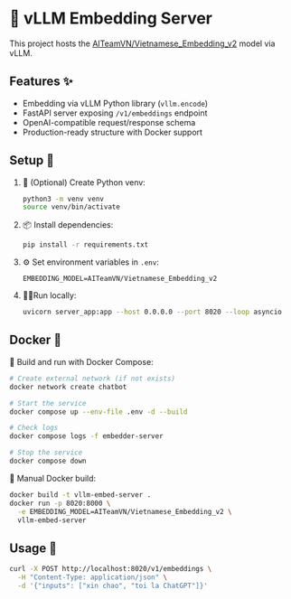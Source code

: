 # 🔗 vLLM Embedding Server

This project hosts the [AITeamVN/Vietnamese_Embedding_v2](https://huggingface.co/AITeamVN/Vietnamese_Embedding_v2) model via vLLM.

## Features ✨

- Embedding via vLLM Python library (`vllm.encode`)  
- FastAPI server exposing `/v1/embeddings` endpoint  
- OpenAI-compatible request/response schema  
- Production-ready structure with Docker support

## Setup 🚀

1. 🐍 (Optional) Create Python venv:
   ```bash
   python3 -m venv venv
   source venv/bin/activate
   ```

2. 📦 Install dependencies:
   ```bash
   pip install -r requirements.txt
   ```

3. ⚙️ Set environment variables in `.env`:
   ```dotenv
   EMBEDDING_MODEL=AITeamVN/Vietnamese_Embedding_v2
   ```

4. 🏃‍♂️Run locally:
   ```bash
   uvicorn server_app:app --host 0.0.0.0 --port 8020 --loop asyncio
   ```

## Docker 🐳

🔨 Build and run with Docker Compose:
```bash
# Create external network (if not exists)
docker network create chatbot

# Start the service
docker compose up --env-file .env -d --build

# Check logs
docker compose logs -f embedder-server

# Stop the service
docker compose down
```

🔧 Manual Docker build:
```bash
docker build -t vllm-embed-server .
docker run -p 8020:8000 \
  -e EMBEDDING_MODEL=AITeamVN/Vietnamese_Embedding_v2 \
  vllm-embed-server
```

## Usage 📝

```bash
curl -X POST http://localhost:8020/v1/embeddings \
  -H "Content-Type: application/json" \
  -d '{"inputs": ["xin chao", "toi la ChatGPT"]}'
```